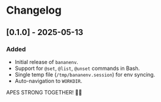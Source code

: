 # Changelog

## [0.1.0] - 2025-05-13
### Added
- Initial release of `bananenv`.
- Support for `@set`, `@list`, `@unset` commands in Bash.
- Single temp file (`/tmp/bananenv.session`) for env syncing.
- Auto-navigation to `WORKDIR`.

APES STRONG TOGETHER! 🦍🐒